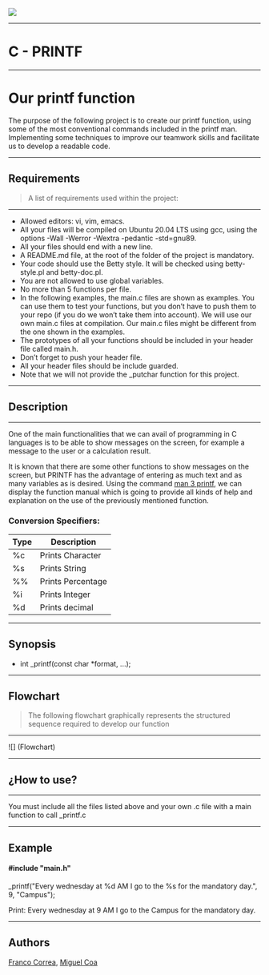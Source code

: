 ![](https://static.wixstatic.com/media/aaf0fb_44565f883075417ab38af433fbc0334b~mv2.png/v1/fill/w_320,h_320,al_c,q_85,usm_0.66_1.00_0.01,enc_auto/aaf0fb_44565f883075417ab38af433fbc0334b~mv2.png)

***
# C - PRINTF
***

# Our printf function
The purpose of the following project is to create our printf function, using some of the most conventional commands included in the printf man.  Implementing some techniques to improve our teamwork skills and facilitate us to develop a readable code.

***
## Requirements
> A list of requirements used within the project:
***

* Allowed editors: vi, vim, emacs.
* All your files will be compiled on Ubuntu 20.04 LTS using gcc, using the options -Wall -Werror -Wextra -pedantic -std=gnu89.
* All your files should end with a new line.
* A README.md file, at the root of the folder of the project is mandatory.
* Your code should use the Betty style. It will be checked using betty-style.pl and betty-doc.pl.
* You are not allowed to use global variables.
* No more than 5 functions per file.
* In the following examples, the main.c files are shown as examples. You can use them to test your functions, but you don’t have to push them to your repo (if you do we won’t take them into account). We will use our own main.c files at compilation. Our main.c files might be different from the one shown in the examples.
* The prototypes of all your functions should be included in your header file called main.h.
* Don’t forget to push your header file.
* All your header files should be include guarded.
* Note that we will not provide the _putchar function for this project.

***
## Description
***
One of the main functionalities that we can avail of programming in C languages is to be able to show messages on the screen, for example a message to the user or a calculation result.

It is known that there are some other functions to show messages on the screen, but PRINTF has the advantage of entering as much text and as many variables as is desired. Using the command [man 3 printf](https://man7.org/linux/man-pages/man3/printf.3.html), we can display the function manual which is going to provide all kinds of help and explanation on the use of the previously mentioned function.

### Conversion Specifiers:

| Type | Description |
| ---- | --------|
| %c | Prints Character |
| %s | Prints String |
| %% | Prints Percentage |
| %i | Prints Integer |
| %d | Prints decimal |

***
## Synopsis

+ int _printf(const char *format, ...);

***
## Flowchart
> The following flowchart graphically represents the structured sequence required to develop our function
***
![] (Flowchart)

***
## ¿How to use?
***
You must include all the files listed above and your own .c file with a main function to call _printf.c

***
## Example
#### #include "main.h"

_printf("Every wednesday at %d AM I go to the %s for the mandatory day.", 9, "Campus");

Print: Every wednesday at 9 AM I go to the Campus for the mandatory day.

***
## Authors
[Franco Correa](https://github.com/Francorr1), [Miguel Coa](https://github.com/Macj04)
